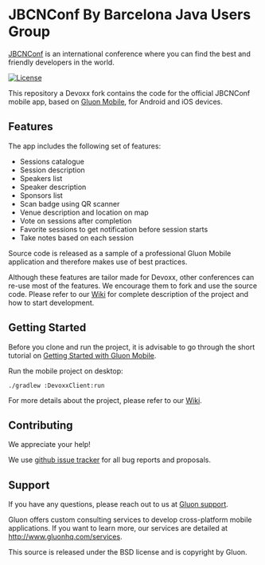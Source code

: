# JBCNConf By Barcelona Java Users Group

[JBCNConf](https://www.jbcnconf.com/) is an international conference where you can find the best and friendly developers in the world.

[![License](https://img.shields.io/badge/License-BSD%203--Clause-blue.svg)](https://opensource.org/licenses/BSD-3-Clause)

This repository a Devoxx fork contains the code for the official JBCNConf mobile app, based on [Gluon Mobile](http://gluonhq.com/products/mobile/),
for Android and iOS devices.

## Features

The app includes the following set of features:

* Sessions catalogue
* Session description
* Speakers list
* Speaker description
* Sponsors list
* Scan badge using QR scanner
* Venue description and location on map
* Vote on sessions after completion
* Favorite sessions to get notification before session starts
* Take notes based on each session

Source code is released as a sample of a professional Gluon Mobile application and therefore makes use of best practices.

Although these features are tailor made for Devoxx, other conferences
can re-use most of the features. We encourage them to fork and use the source code.
Please refer to our [Wiki](https://github.com/devoxx/MyDevoxxGluon/wiki)
for complete description of the project and how to start development.

## Getting Started

Before you clone and run the project, it is advisable to go through the short tutorial on
[Getting Started with Gluon Mobile](http://docs.gluonhq.com/getting-started/).

Run the mobile project on desktop:

```
./gradlew :DevoxxClient:run
```

For more details about the project, please refer to our [Wiki](https://github.com/devoxx/MyDevoxxGluon/wiki).


## Contributing

We appreciate your help!

We use [github issue tracker](https://github.com/devoxx/MyDevoxxGluon/issues)
for all bug reports and proposals.

## Support

If you have any questions, please reach out to us at [Gluon support](http://www.gluonhq.com/support).

Gluon offers custom consulting services to develop cross-platform mobile applications.
If you want to learn more, our services are detailed at http://www.gluonhq.com/services.

This source is released under the BSD license and is copyright by Gluon.
